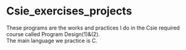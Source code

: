 # Csie_exercises_projects
These programs are the works and practices I do in the Csie required course called Program Design(1)&(2). \
The main language we practice is C.

